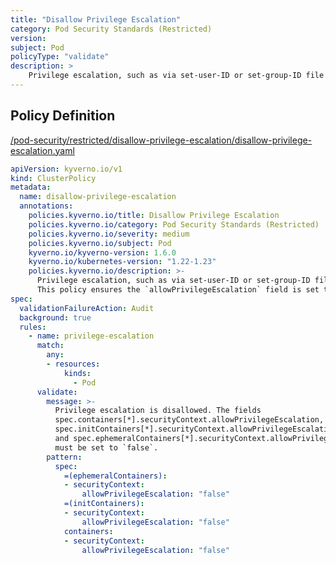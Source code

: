 ```yaml
---
title: "Disallow Privilege Escalation"
category: Pod Security Standards (Restricted)
version: 
subject: Pod
policyType: "validate"
description: >
    Privilege escalation, such as via set-user-ID or set-group-ID file mode, should not be allowed. This policy ensures the `allowPrivilegeEscalation` field is set to `false`.
---
```


## Policy Definition
<a href="https://github.com/kyverno/policies/raw/main//pod-security/restricted/disallow-privilege-escalation/disallow-privilege-escalation.yaml" target="-blank">/pod-security/restricted/disallow-privilege-escalation/disallow-privilege-escalation.yaml</a>

```yaml
apiVersion: kyverno.io/v1
kind: ClusterPolicy
metadata:
  name: disallow-privilege-escalation
  annotations:
    policies.kyverno.io/title: Disallow Privilege Escalation
    policies.kyverno.io/category: Pod Security Standards (Restricted)
    policies.kyverno.io/severity: medium
    policies.kyverno.io/subject: Pod
    kyverno.io/kyverno-version: 1.6.0
    kyverno.io/kubernetes-version: "1.22-1.23"
    policies.kyverno.io/description: >-
      Privilege escalation, such as via set-user-ID or set-group-ID file mode, should not be allowed.
      This policy ensures the `allowPrivilegeEscalation` field is set to `false`.
spec:
  validationFailureAction: Audit
  background: true
  rules:
    - name: privilege-escalation
      match:
        any:
        - resources:
            kinds:
              - Pod
      validate:
        message: >-
          Privilege escalation is disallowed. The fields
          spec.containers[*].securityContext.allowPrivilegeEscalation,
          spec.initContainers[*].securityContext.allowPrivilegeEscalation,
          and spec.ephemeralContainers[*].securityContext.allowPrivilegeEscalation
          must be set to `false`.
        pattern:
          spec:
            =(ephemeralContainers):
            - securityContext:
                allowPrivilegeEscalation: "false"
            =(initContainers):
            - securityContext:
                allowPrivilegeEscalation: "false"
            containers:
            - securityContext:
                allowPrivilegeEscalation: "false"

```
